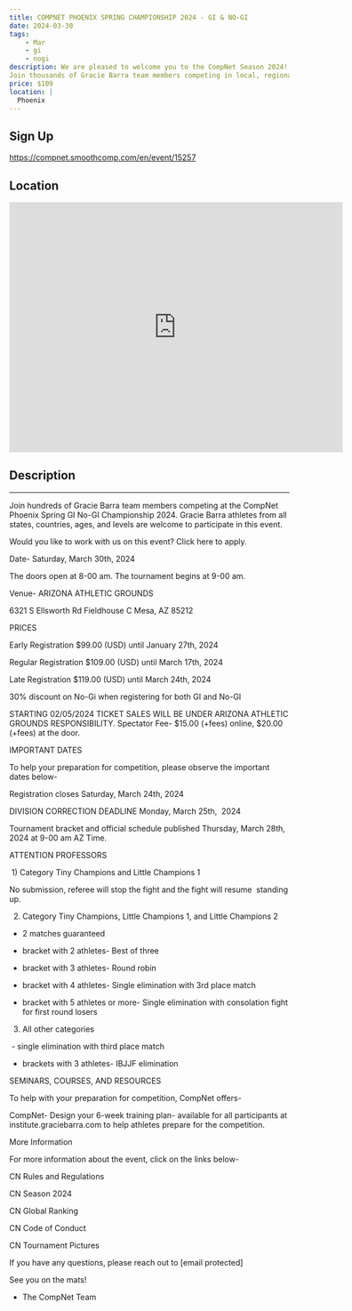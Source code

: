```yaml
---
title: COMPNET PHOENIX SPRING CHAMPIONSHIP 2024 - GI & NO-GI
date: 2024-03-30
tags:
    - Mar
    - gi 
    - nogi 
description: We are pleased to welcome you to the CompNet Season 2024!
Join thousands of Gracie Barra team members competing in local, regional, and national championships worldwide
price: $109
location: |
  Phoenix
---
```

## Sign Up
https://compnet.smoothcomp.com/en/event/15257

## Location
<iframe src="https://www.google.com/maps/embed?pb=!1m18!1m12!1m3!1d12345.6789!2d-111.6291431!3d33.3003014!2m3!1f0!2f0!3f0!3m2!1i1024!2i768!4f13.1!3m3!1m2!1s0x0%3A0x0!2z33.3003014!5e0!3m2!1sen!2sus!4v1234567890" width="600" height="450" style="border:0;" allowfullscreen="" loading="lazy"></iframe>

## Description
______________________________________________________________________________________________


Join hundreds of Gracie Barra team members competing at the CompNet Phoenix Spring GI No-GI Championship 2024. Gracie Barra athletes from all states, countries, ages, and levels are welcome to participate in this event. 


Would you like to work with us on this event? Click here to apply.


Date- Saturday, March 30th, 2024 


The doors open at 8-00 am. The tournament begins at 9-00 am. 


Venue- ARIZONA ATHLETIC GROUNDS


6321 S Ellsworth Rd Fieldhouse C Mesa, AZ 85212


PRICES



Early Registration $99.00 (USD) until January 27th, 2024


Regular Registration $109.00 (USD) until March 17th, 2024


Late Registration $119.00 (USD) until March 24th, 2024


30% discount on No-Gi when registering for both GI and No-GI


STARTING 02/05/2024 TICKET SALES WILL BE UNDER ARIZONA ATHLETIC GROUNDS RESPONSIBILITY. Spectator Fee- $15.00 (+fees) online, $20.00 (+fees) at the door.



IMPORTANT DATES


To help your preparation for competition, please observe the important dates below-



Registration closes Saturday, March 24th, 2024


DIVISION CORRECTION DEADLINE Monday, March 25th,  2024


Tournament bracket and official schedule published Thursday, March 28th, 2024 at 9-00 am AZ Time.



ATTENTION PROFESSORS


 1) Category Tiny Champions and Little Champions 1


No submission, referee will stop the fight and the fight will resume  standing up.


2) Category Tiny Champions, Little Champions 1, and Little Champions 2


- 2 matches guaranteed


- bracket with 2 athletes- Best of three


- bracket with 3 athletes- Round robin


- bracket with 4 athletes- Single elimination with 3rd place match


- bracket with 5 athletes or more- Single elimination with consolation fight for first round losers


3) All other categories


 - single elimination with third place match


- brackets with 3 athletes- IBJJF elimination


SEMINARS, COURSES, AND RESOURCES


To help with your preparation for competition, CompNet offers-



CompNet- Design your 6-week training plan- available for all participants at institute.graciebarra.com to help athletes prepare for the competition.



More Information


For more information about the event, click on the links below-



CN Rules and Regulations


CN Season 2024


CN Global Ranking


CN Code of Conduct


CN Tournament Pictures



If you have any questions, please reach out to [email protected]


See you on the mats!


- The CompNet Team